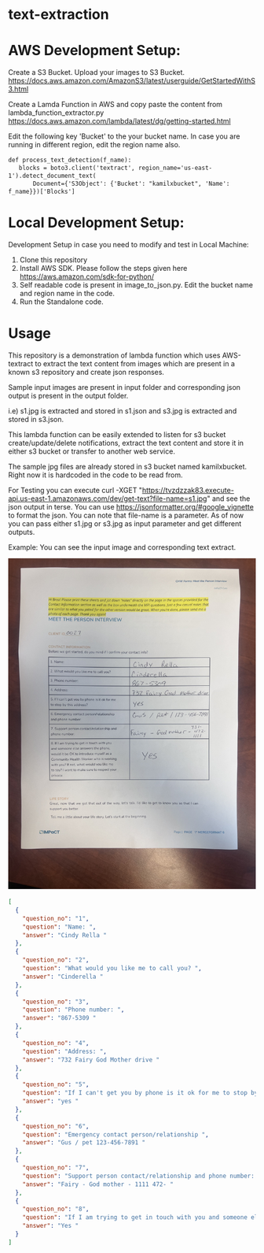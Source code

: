 # text-extraction

# AWS Development Setup:

Create a S3 Bucket. Upload your images to S3 Bucket. 
https://docs.aws.amazon.com/AmazonS3/latest/userguide/GetStartedWithS3.html

Create a Lamda Function in AWS and copy paste the content from lambda_function_extractor.py 
https://docs.aws.amazon.com/lambda/latest/dg/getting-started.html

Edit the following key 'Bucket' to the your bucket name. In case you are running in different region, edit the region name also.
 ```
 def process_text_detection(f_name):
    blocks = boto3.client('textract', region_name='us-east-1').detect_document_text(
        Document={'S3Object': {'Bucket': "kamilxbucket", 'Name': f_name}})['Blocks']
```

# Local Development Setup:
Development Setup in case you need to modify and test in Local Machine:
1. Clone this repository
2. Install AWS SDK. Please follow the steps given here https://aws.amazon.com/sdk-for-python/
3. Self readable code is present in image_to_json.py.  Edit the bucket name and region name in the code.
4. Run the Standalone code.
    

# Usage 

This repository is a demonstration of lambda function which uses AWS-textract to extract the text content from images which are present in a known s3 repository and create json responses.

Sample input images are present in input folder and corresponding json output is present in the output folder.

i.e) s1.jpg  is extracted and stored in s1.json and s3.jpg is extracted and stored in s3.json.

This lambda function can be easily extended to listen for s3 bucket create/update/delete notifications, extract the text content and store it in either s3 bucket or transfer to another web service.

The sample jpg files are already stored in s3 bucket named kamilxbucket. Right now it is hardcoded in the code to be read from. 

For Testing you can execute curl -XGET "https://tvzdzzak83.execute-api.us-east-1.amazonaws.com/dev/get-text?file-name=s1.jpg" and see the json output in terse. You can use https://jsonformatter.org/#google_vignette to format the json.  You can note that file-name is a parameter. As of now you can pass either s1.jpg or s3.jpg as input parameter and get different outputs.

Example:
You can see the input image and corresponding text extract.

![alt text](https://github.com/donkhan/text-extraction/blob/main/input/s1.jpg?raw=true)


```json
[
  {
    "question_no": "1",
    "question": "Name: ",
    "answer": "Cindy Rella "
  },
  {
    "question_no": "2",
    "question": "What would you like me to call you? ",
    "answer": "Cinderella "
  },
  {
    "question_no": "3",
    "question": "Phone number: ",
    "answer": "867-5309 "
  },
  {
    "question_no": "4",
    "question": "Address: ",
    "answer": "732 Fairy God Mother drive "
  },
  {
    "question_no": "5",
    "question": "If I can't get you by phone is it ok for me to stop by this address? ",
    "answer": "yes "
  },
  {
    "question_no": "6",
    "question": "Emergency contact person/relationship ",
    "answer": "Gus / pet 123-456-7891 "
  },
  {
    "question_no": "7",
    "question": "Support person contact/relationship and phone number: ",
    "answer": "Fairy - God mother - 1111 472- "
  },
  {
    "question_no": "8",
    "question": "If I am trying to get in touch with you and someone else answers the phone, would it be OK to introduce myself as a ",
    "answer": "Yes "
  }
]
```

